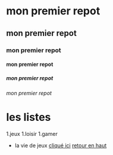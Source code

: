 <a name="top">

# mon premier repot
## mon premier repot
### mon premier repot
#### mon premier repot
##### mon premier repot
###### mon premier repot

# les listes
1.jeux
1.loisir
1.gamer

* la vie de jeux
[cliqué ici](https://www.youtube.com/watch?v=hlznpxNGFGQ)
<a name="ancre"></a>
<a>[retour en haut](#stop)</a>